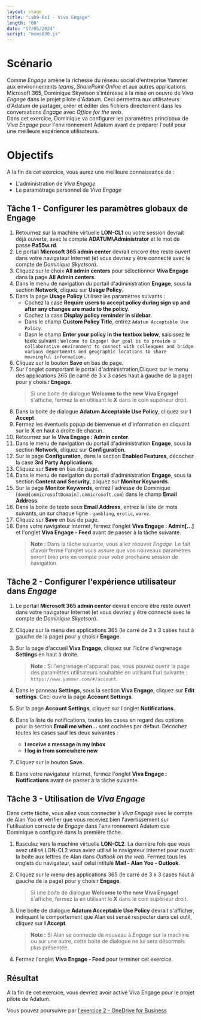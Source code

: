 ```yaml
---
layout: stage
title: "Lab9-Ex1 - Viva Engage"
length: "00"
date: "17/05/2024"
script: "msms030.js"
---
```

# Scénario
Comme *Engage* amène la richesse du réseau social d'entreprise Yammer aux environnements *teams*, *SharePoint Online* et aux autres applications Microsoft 365, Dominique Skyetson s'intéresse à la mise en oeuvre de *Viva Engage* dans le projet pilote d'Adatum. Ceci permettra aux utilisateurs d'Adatum de partager, créer et éditer des fichiers directement dans les conversations *Engage* avec *Office for the web*.  
Dans cet exercice, Dominique va configurer les paramètres principaux de *Viva Engage* pour l'environnement Adatum avant de préparer l'outil pour une meilleure expérience utilisateurs.

# Objectifs
A la fin de cet exercice, vous aurez une meilleure connaissance de :
- L'administration de *Viva Engage*
- Le paramétrage personnel de *Viva Engage*


## Tâche 1 - Configurer les paramètres globaux de Engage
1. Retournez sur la machine virtuelle **LON-CL1** ou votre session devrait déjà ouverte, avec le compte **ADATUM\Administrator** et le mot de passe **Pa55w.rd**.
1. Le portail **Microsoft 365 admin center** devrait encore être resté ouvert dans votre navigateur Internet (et vous devriez y être connecté avec le compte de *Dominique Skyetson*).
1. Cliquez sur le choix **All admin centers** pour sélectionner **Viva Engage** dans la page **All Admin centers**.
1. Dans le menu de navigation du portail d'administration **Engage**, sous la section **Network**, cliquez sur **Usage Policy**.
1. Dans la page **Usage Policy** Utilisez les paramètres suivants :  
	- Cochez la case **Require users to accept policy during sign up and after any changes are made to the policy**.
	- Cochez la case **Display policy reminder in sidebar**.
	- Dans le champ **Custom Policy Title**, entrez ```Adatum Acceptable Use Policy```.
	- Dasn le champ **Enter your policy in the textbox below**, saisissez le texte suivant : ```Welcome to Engage! Our goal is to provide a collaborative environment to connect with colleagues and bridge various departments and geographic locations to share meaningful information.```
1. Cliquez sur le bouton **Save** en bas de page.
1. Sur l'onglet comportant le portail d'administration,Cliquez sur le menu des applications 365 (le carré de 3 x 3 cases haut à gauche de la page) pour y choisir **Engage**.
	>Si une boite de dialogue **Welcome to the new Viva Engage!** s'affiche, fermez la en utilisant le **X** dans le coin supérieur droit.
1. Dans la boite de dialogue **Adatum Acceptable Use Policy**, cliquez sur **I Accept**.
1. Fermez les éventuels popup de bienvenue et d'information en cliquant sur le **X** en haut à droite de chacun.
1. Retournez sur le **Viva Engage : Admin center**.
1. Dans le menu de navigation du portail d'administration **Engage**, sous la section **Network**, cliquez sur **Configuration**.
1. Sur la page **Configuration**, dans la section **Enabled Features**, décochez la case **3rd Party Applications**.
1. Cliquez sur **Save** en bas de page.
1. Dans le menu de navigation du portail d'administration **Engage**, sous la section **Content and Security**, cliquez sur **Monitor Keywords**.
1. Sur la page **Monitor Keywords**, entrez l'adresse de Dominique (```dom@[onmicrosoftDomain].onmicrosoft.com```) dans le champ **Email Address**.
1. Dans la boite de texte sous **Email Address**, entrez la liste de mots suivants, un sur chaque ligne : ```gambling```, ```erotic```, ```warez```.
1. Cliquez sur **Save** en bas de page.
1. Dans votre navigateur Internet, fermez l'onglet **Viva Engage : Admin\[...]** et l'onglet **Viva Engage - Feed** avant de passer à la tâche suivante.
	>**Note :** Dans la tâche suivante, vous allez réouvrir *Engage*. Le fait d'avoir fermé l'onglet vous assure que vos nouveaux paramètres seront bien pris en compte pour votre prochaine session de navigation.

## Tâche 2 - Configurer l'expérience utilisateur dans *Engage*
1. Le portail **Microsoft 365 admin center** devrait encore être resté ouvert dans votre navigateur Internet (et vous devriez y être connecté avec le compte de *Dominique Skyetson*).
1. Cliquez sur le menu des applications 365 (le carré de 3 x 3 cases haut à gauche de la page) pour y choisir **Engage**.
1. Sur la page d'accueil **Viva Engage**, cliquez sur l'icône d'engrenage **Settings** en haut à droite.
	>**Note :** Si l'engrenage n'apparait pas, vous pouvez ouvrir la page des paramètres utilisateurs souhaitée en utilisant l'url suivante : ```https://www.yammer.com/#/account```.
	
1. Dans le panneau **Settings**, sous la section **Viva Engage**, cliquez sur **Edit settings**. Ceci ouvre la page **Account Settings**.
1. Sur la page **Account Settings**, cliquez sur l'onglet **Notifications**.
1. Dans la liste de notifications, toutes les cases en regard des options pour la section **Email me when...** sont cochées par défaut. Décochez toutes les cases sauf les deux suivantes :  
	- **I receive a message in my inbox**
	- **I log in from somewhere new**
1. Cliquez sur le bouton **Save**.
1. Dans votre navigateur Internet, fermez l'onglet **Viva Engage : Notifications** avant de passer à la tâche suivante.

## Tâche 3 - Utilisation de *Viva Engage*
Dans cette tâche, vous allez vous connecter à *Viva Engage* avec le compte de Alan Yoo et vérifier que vous receviez bien l'avertissement sur l'utilisation correcte de *Engage* dans l'environnement Adatum que Dominique a configuré dans la première tâche.
1. Basculez vers la machine virtuelle **LON-CL2**. La dernière fois que vous avez utilisé LON-CL2 vous aviez utilisé le navigateur Internet pour ouvrir la boite aux lettres de Alan dans *Outlook on the web*. Fermez tous les onglets du navigateur, sauf celui intitulé **Mail - Alan Yoo - Outlook**.
1. Cliquez sur le menu des applications 365 (le carré de 3 x 3 cases haut à gauche de la page) pour y choisir **Engage**.
	>Si une boite de dialogue **Welcome to the new Viva Engage!** s'affiche, fermez la en utilisant le **X** dans le coin supérieur droit.

1. Une boite de dialogue **Adatum Acceptable Use Policy** devrait s'afficher, indiquant le comportement que Alan est sensé respecter dans cet outil, cliquez sur **I Accept**.
	>**Note :** Si Alan se connecte de nouveau à *Engage* sur la machine ou sur une autre, cette boite de dialogue ne lui sera désormais plus présentée.
	
1. Fermez l'onglet **Viva Engage - Feed** pour terminer cet exercice.

## Résultat
A la fin de cet exercice, vous devriez avoir activé Viva Engage pour le projet pilote de Adatum.

Vous pouvez poursuivre par [l'exercice 2 - OneDrive for Business](lab9e2)